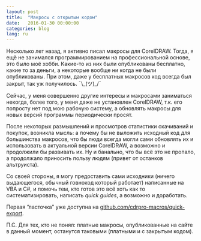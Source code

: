 ```yaml
---
layout: post
title:  "Макросы с открытым кодом"
date:   2016-01-30 00:00:00
categories: blog
lang: ru
---
```


Несколько лет назад, я активно писал макросы для CorelDRAW. Тогда, я ещё не занимался программированием
на профессиональной основе, это было моё хобби. Какие-то из них были опубликованы бесплатно, какие то за деньги,
а некоторые вообще ни когда не были опубликованы. При этом, даже у бесплатных макросов код всегда был закрыт,
так уж получилось. ¯\\\_(ツ)\_/¯

Сейчас, у меня совершенно другие интересы и макросами заниматься некогда, более того, у меня даже
не установлен CorelDRAW, т.к. его попросту нет под мою рабочую систему, а обновлять макросы для новых версий
программы периодически просят. 

После некоторых размышлений и просмотров статистики скачиваний и покупок, возникла мысль: а почему бы не выложить
исходный код для большинства макросов, что бы люди всегда могли сами обновлять их и использовать
в актуальной версии CorelDRAW, а возможно и продолжили бы развивать их. Ну и банально, что бы всё это не пропало,
а продолжало приносить пользу людям (привет от останков альтруиста).

Со своей стороны, я могу предоставить сами исходники (ничего выдающегося, обычный говнокод который работает)
написанные на VBA и C#, и помочь тем, кто готов это всё хоть как то систематизировать, написать _quick guides_,
а возможно и доработать.

Первая “ласточка” уже доступна на
[github.com/cdrpro-macros/quick-export](https://github.com/cdrpro-macros/quick-export).

П.С. Для тех, кто не понял: платные макросы, опубликованные на сайте в данный момент,
останутся таковыми (платными и с закрытым кодом).
